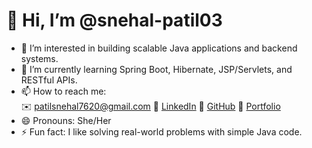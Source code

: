 # 👋 Hi, I’m @snehal-patil03

- 👀 I’m interested in building scalable Java applications and backend systems.
- 🌱 I’m currently learning Spring Boot, Hibernate, JSP/Servlets, and RESTful APIs.
- 📫 How to reach me:  
  ✉️ patilsnehal7620@gmail.com
  🔗 [LinkedIn](https://www.linkedin.com/in/snehal-patil03/)
  🔗 [GitHub](https://github.com/snehal-patil03)
  🔗 [Portfolio]( https://sites.google.com/view/snehal-portfolio03/home)
- 😄 Pronouns: She/Her  
- ⚡ Fun fact: I like solving real-world problems with simple Java code.

<!---
snehal-patil03/snehal-patil03 is a ✨ special ✨ repository because its `README.md` (this file) appears on your GitHub profile.
You can click the Preview link to take a look at your changes.
--->

